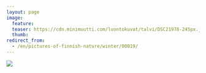 ```yaml
---
layout: page
image:
  feature:
  teaser: https://cdn.minimuutti.com/luontokuvat/talvi/DSC21978-245px.jpg
  thumb:
redirect_from:
  - /en/pictures-of-finnish-nature/winter/00019/
---
```


![](https://cdn.minimuutti.com/luontokuvat/talvi/DSC21978-800px.jpg)

